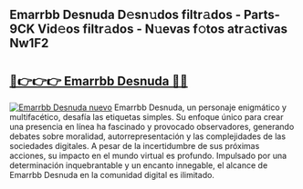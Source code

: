 ## Emarrbb Desnuda D𝚎sn𝚞dos filtr𝚊dos - Parts-9CK Vid𝚎os filtr𝚊dos - N𝚞evas f𝚘tos atr𝚊ctivas Nw1F2

# <h2><a href="http://mb3oox.tromn.icu/?c=Emarrbb+Desnuda">🔗👉👉👉 Emarrbb Desnuda 🔗🔗</a></h2>

[![Emarrbb Desnuda nuevo](https://i.imgur.com/pEAQMta.gif)](http://mb3oox.tromn.icu/?c=Emarrbb+Desnuda)
Emarrbb Desnuda, un personaje enigmático y multifacético, desafía las etiquetas simples. Su enfoque único para crear una presencia en línea ha fascinado y provocado observadores, generando debates sobre moralidad, autorrepresentación y las complejidades de las sociedades digitales. A pesar de la incertidumbre de sus próximas acciones, su impacto en el mundo virtual es profundo. Impulsado por una determinación inquebrantable y un encanto innegable, el alcance de Emarrbb Desnuda en la comunidad digital es ilimitado.
